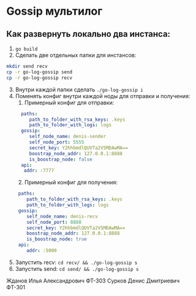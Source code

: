 # Gossip мультилог



## Как развернуть локально два инстанса:
1. `go build`
2. Сделать две отдельных папки для инстансов:
```bash
mkdir send recv
cp -r go-log-gossip send
cp -r go-log-gossip recv
```
3. Внутри каждой папки сделать `./go-log-gossip i`
4. Поменять конфиг внутри каждой ноды для отправки и получения:
   1. Примерный конфиг для отправки:
    ```yaml
      paths:
         path_to_folder_with_rsa_keys: .keys
         path_to_folder_with_logs: logs
      gossip:
         self_node_name: denis-sender
         self_node_port: 5555
         secret_key: Y2hhbmdlQUVTa2V5MDAwMA==
         boostrap_node_addr: 127.0.0.1:8888
         is_boostrap_node: false
      api:
       addr: :7777
    ```
   2. Примерный конфиг для получения:
   ```yaml
    paths:
       path_to_folder_with_rsa_keys: .keys
       path_to_folder_with_logs: logs
    gossip:
       self_node_name: denis-recv
       self_node_port: 8888
       secret_key: Y2hhbmdlQUVTa2V5MDAwMA==
       boostrap_node_addr: 127.0.0.1:8888
       is_boostrap_node: true
    api:
       addr: :5000
   ```
5. Запустить recv: `cd recv/ && ./go-log-gossip s`
6. Запустить send: `cd send/ && ./go-log-gossip s`


Жданов Илья Александрович ФТ-303
Сурков Денис Дмитриевич ФТ-301